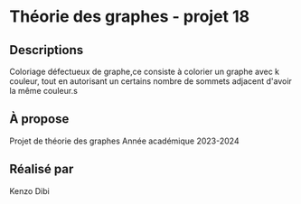 # Théorie des graphes - projet 18

## Descriptions
Coloriage défectueux de graphe,ce consiste à colorier un graphe avec k couleur,
tout en autorisant un certains nombre de sommets adjacent d'avoir la même couleur.s
## À propose
Projet de théorie des graphes
Année académique 2023-2024

## Réalisé par
Kenzo Dibi